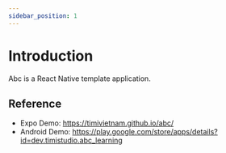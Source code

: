 ```yaml
---
sidebar_position: 1
---
```


# Introduction

Abc is a React Native template application.

## Reference

- Expo Demo: https://timivietnam.github.io/abc/
- Android Demo: https://play.google.com/store/apps/details?id=dev.timistudio.abc_learning
